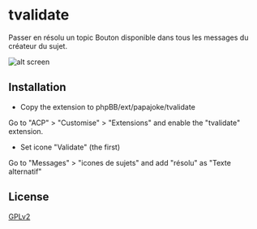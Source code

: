 # tvalidate

Passer en résolu un topic
Bouton disponible dans tous les messages du créateur du sujet.

![alt screen](https://lut.im/XQkyDKzhOm/VXLzBWm4boK3MUjB.png)

## Installation

* Copy the extension to phpBB/ext/papajoke/tvalidate

Go to "ACP" > "Customise" > "Extensions" and enable the "tvalidate" extension.

* Set icone "Validate" (the first)

Go to "Messages" > "icones de sujets" and add "résolu" as "Texte alternatif"

## License

[GPLv2](license.txt)
